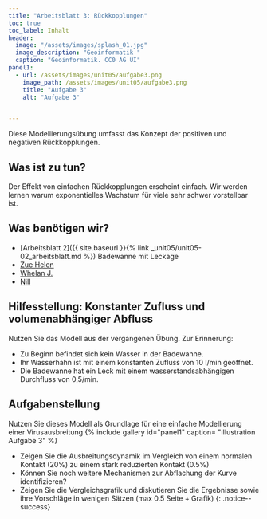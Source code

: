 ```yaml
---
title: "Arbeitsblatt 3: Rückkopplungen"
toc: true
toc_label: Inhalt
header:
  image: "/assets/images/splash_01.jpg"
  image_description: "Geoinformatik "
  caption: "Geoinformatik. CC0 AG UI"
panel1:  
  - url: /assets/images/unit05/aufgabe3.png
    image_path: /assets/images/unit05/aufgabe3.png
    title: "Aufgabe 3"
    alt: "Aufgabe 3"


---
```



Diese Modellierungsübung umfasst das Konzept der positiven und negativen Rückkopplungen.




<!--more-->




## Was ist zu tun?


Der Effekt von einfachen Rückkopplungen erscheint einfach. Wir werden lernen warum exponentielles Wachstum für viele sehr schwer vorstellbar ist. 

## Was benötigen wir?

 
* [Arbeitsblatt 2]({{ site.baseurl }}{% link _unit05/unit05-02_arbeitsblatt.md %}) Badewanne mit Leckage
* [Zue Helen](http://ocw.mit.edu/courses/sloan-school-of-management/15-988-system-dynamics-self-study-fall-1998-spring-1999/readings/negative.pdf)
* [Whelan J.](http://ocw.mit.edu/courses/sloan-school-of-management/15-988-system-dynamics-self-study-fall-1998-spring-1999/readings/positive.pdf)
* [Nill](http://heike-nill.de/Corona/r-zahl_tutorial.pdf)

## Hilfesstellung: Konstanter Zufluss und volumenabhängiger Abfluss

Nutzen Sie das Modell aus der vergangenen Übung. Zur Erinnerung:

* Zu Beginn befindet sich kein Wasser in der Badewanne.
* Ihr Wasserhahn ist mit einem konstanten Zufluss von 10 l/min geöffnet.
* Die Badewanne hat ein Leck mit einem wasserstandsabhängigen Durchfluss von 0,5/min.


## Aufgabenstellung

Nutzen Sie dieses Modell als Grundlage für eine einfache Modellierung einer Virusausbreitung 
{% include gallery id="panel1"  caption= "Illustration Aufgabe 3" %}

* Zeigen Sie die Ausbreitungsdynamik im Vergleich von einem normalen Kontakt (20%) zu einem stark reduzierten Kontakt (0.5%)
* Können Sie noch weitere Mechanismen zur Abflachung der Kurve identifizieren?
* Zeigen Sie die Vergleichsgrafik und diskutieren Sie die Ergebnisse sowie ihre Vorschläge in wenigen Sätzen (max 0.5 Seite + Grafik)
{: .notice--success}